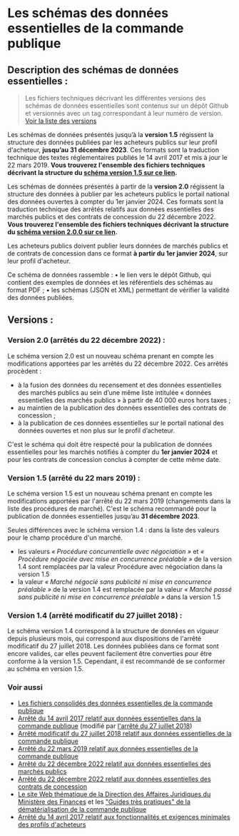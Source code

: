 <MenuSchema />

# Les schémas des données essentielles de la commande publique

## Description des schémas de données essentielles :

> Les fichiers techniques décrivant les différentes versions des schémas de données essentielles sont contenus sur un dépôt Github et versionnés avec un tag correspondant à leur numéro de version. [Voir la liste des versions](https://github.com/139bercy/format-commande-publique/tags) 

Les schémas de données présentés jusqu’à la **version 1.5** régissent la structure des données publiées par les acheteurs publics sur leur profil d'acheteur, **jusqu’au 31 décembre 2023**. Ces formats sont la traduction technique des textes réglementaires publiés le 14 avril 2017 et mis à jour le 22 mars 2019.
**Vous trouverez l'ensemble des fichiers techniques décrivant la structure du [schéma version 1.5 sur ce lien](https://github.com/139bercy/format-commande-publique/releases/tag/1.5.0).**

Les schémas de données présentés à partir de la **version 2.0** régissent la structure des données à publier par les acheteurs publics le portail national des données ouvertes à compter du 1er janvier 2024. Ces formats sont la traduction technique des arrêtés relatifs aux données essentielles des marchés publics et des contrats de concession du 22 décembre 2022.
**Vous trouverez l'ensemble des fichiers techniques décrivant la structure du [schéma version 2.0.0 sur ce lien](https://github.com/139bercy/format-commande-publique/releases/tag/2.0.0).**

Les acheteurs publics doivent publier leurs données de marchés publics et de contrats de concession dans ce format **à partir du 1er janvier 2024**, sur leur profil d'acheteur.

Ce schéma de données rassemble :
•	le lien vers le dépôt Github, qui contient des exemples de données et les référentiels des schémas au format PDF ;
•	les schémas (JSON et XML) permettant de vérifier la validité des données publiées.


## Versions :

### Version 2.0 (arrêtés du 22 décembre 2022) :

Le schéma version 2.0 est un nouveau schéma prenant en compte les modifications apportées par les arrêtés du 22 décembre 2022. Ces arrêtés procèdent :
- à la fusion des données du recensement et des données essentielles des marchés publics au sein d’une même liste intitulée « données essentielles des marchés publics » à partir de 40 000 euros hors taxes ;
- au maintien de la publication des données essentielles des contrats de concession ;
- à la publication de ces données essentielles sur le portail national des données ouvertes et non plus sur le profil d’acheteur.

C'est le schéma qui doit être respecté pour la publication de données essentielles pour les marchés notifiés à compter du **1er janvier 2024** et pour les contrats de concession conclus à compter de cette même date.

### Version 1.5 (arrêté du 22 mars 2019) :

Le schéma version 1.5 est un nouveau schéma prenant en compte les modifications apportées par l'arrêté du 22 mars 2019 (changements dans la liste des procédures de marché). C'est le schéma recommandé pour la publication de données essentielles jusqu’au **31 décembre 2023**.

Seules différences avec le schéma version 1.4 : dans la liste des valeurs pour le champ procédure d'un marché.

- les valeurs *« Procédure concurrentielle avec négociation »* et *« Procédure négociée avec mise en concurrence préalable »* de la version 1.4 sont remplacées par la valeur Procédure avec négociation dans la version 1.5
- la valeur *« Marché négocié sans publicité ni mise en concurrence préalable »* de la version 1.4 est remplacée par la valeur *« Marché passé sans publicité ni mise en concurrence préalable »* dans la version 1.5

### Version 1.4 (arrêté modificatif du 27 juillet 2018) :

Le schéma version 1.4 correspond à la structure de données en vigueur depuis plusieurs mois, qui correspond aux dispositions de l'arrêté modificatif du 27 juillet 2018. Les données publiées dans ce format sont encore valides, car elles peuvent facilement être converties pour être conforme à la version 1.5. Cependant, il est recommandé de se conformer au schéma en version 1.5.


### Voir aussi

- [Les fichiers consolidés des données essentielles de la commande publique](https://www.data.gouv.fr/fr/datasets/5cd57bf68b4c4179299eb0e9/)
- [Arrêté du 14 avril 2017 relatif aux données essentielles dans la commande publique](https://www.legifrance.gouv.fr/loda/id/JORFTEXT000034492587) (modifié par [l'arrêté du 27 juillet 2018](https://www.legifrance.gouv.fr/loda/id/JORFTEXT000037282994))
- [Arrêté modificatif du 27 juillet 2018 relatif aux données essentielles de la commande publique](https://www.legifrance.gouv.fr/loda/id/JORFTEXT000037282994)
- [Arrêté du 22 mars 2019 relatif aux données essentielles de la commande publique](https://www.legifrance.gouv.fr/loda/id/JORFTEXT000038318675)
- [Arrêté du 22 décembre 2022 relatif aux données essentielles des marchés publics](https://www.legifrance.gouv.fr/jorf/id/JORFTEXT000046850496) 
- [Arrêté du 22 décembre 2022 relatif aux données essentielles des contrats de concession](https://www.legifrance.gouv.fr/jorf/id/JORFTEXT000046850535) 
- [Le site Web thématique de la Direction des Affaires Juridiques du Ministère des Finances](https://www.economie.gouv.fr/daj/dematerialisation-de-la-commande-publique) et les ["Guides très pratiques" de la dématérialisation de la commande publique](https://www.economie.gouv.fr/daj/guide-tres-pratique-pour-accompagner-acheteurs-et-entreprises-sur-dematerialisation-des-marches)
- [Arrêté du 14 avril 2017 relatif aux fonctionnalités et exigences minimales des profils d'acheteurs](https://www.legifrance.gouv.fr/loda/id/JORFTEXT000034492557)

